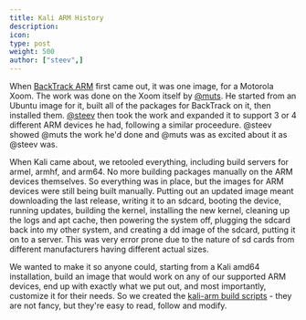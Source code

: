 ```yaml
---
title: Kali ARM History
description:
icon:
type: post
weight: 500
author: ["steev",]
---
```


When [BackTrack ARM](https://www.backtrack-linux.org/) first came out, it was one image, for a Motorola Xoom. The work was done on the Xoom itself by [@muts](/about-us/). He started from an Ubuntu image for it, built all of the packages for BackTrack on it, then installed them. [@steev](/about-us/) then took the work and expanded it to support 3 or 4 different ARM devices he had, following a similar proceedure. @steev showed @muts the work he'd done and @muts was as excited about it as @steev was.

When Kali came about, we retooled everything, including build servers for armel, armhf, and arm64. No more building packages manually on the ARM devices themselves. So everything was in place, but the images for ARM devices were still being built manually. Putting out an updated image meant downloading the last release, writing it to an sdcard, booting the device, running updates, building the kernel, installing the new kernel, cleaning up the logs and apt cache, then powering the system off, plugging the sdcard back into my other system, and creating a dd image of the sdcard, putting it on to a server. This was very error prone due to the nature of sd cards from different manufacturers having different actual sizes.

We wanted to make it so anyone could, starting from a Kali amd64 installation, build an image that would work on any of our supported ARM devices, end up with exactly what we put out, and most importantly, customize it for their needs. So we created the [kali-arm build scripts](https://gitlab.com/kalilinux/build-scripts/kali-arm) - they are not fancy, but they're easy to read, follow and modify.
